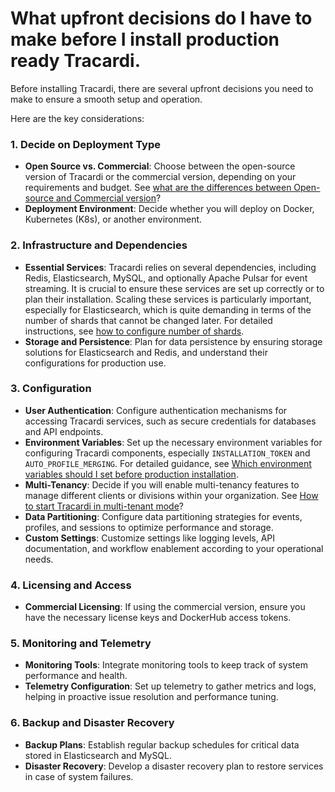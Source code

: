 # What upfront decisions do I have to make before I install production ready Tracardi.

Before installing Tracardi, there are several upfront decisions you need to make to ensure a smooth setup and operation.

Here are the key considerations:

### 1. **Decide on Deployment Type**

- **Open Source vs. Commercial**: Choose between the open-source version of Tracardi or the commercial version,
  depending on your requirements and budget.
  See [what are the differences between Open-source and Commercial version](what_is_the_difference_between_os_and_commercial.md)?
- **Deployment Environment**: Decide whether you will deploy on Docker, Kubernetes (K8s), or another environment.

### 2. **Infrastructure and Dependencies**

- **Essential Services**: Tracardi relies on several dependencies, including Redis, Elasticsearch, MySQL, and optionally
  Apache Pulsar for event streaming. It is crucial to ensure these services are set up correctly or to plan their
  installation. Scaling these services is particularly important, especially for Elasticsearch, which is quite demanding
  in terms of the number of shards that cannot be changed later. For detailed instructions,
  see [how to configure number of shards](how_to_configure_number_of_shards.md).
- **Storage and Persistence**: Plan for data persistence by ensuring storage solutions for Elasticsearch and Redis, and
  understand their configurations for production use.

### 3. **Configuration**

- **User Authentication**: Configure authentication mechanisms for accessing Tracardi services, such as secure
  credentials for databases and API endpoints.
- **Environment Variables**: Set up the necessary environment variables for configuring Tracardi components,
  especially `INSTALLATION_TOKEN` and `AUTO_PROFILE_MERGING`. For detailed guidance,
  see [Which environment variables should I set before production installation](which_env_variabes_to_tweak_before_install.md).
- **Multi-Tenancy**: Decide if you will enable multi-tenancy features to manage different clients or divisions within
  your organization. See [How to start Tracardi in multi-tenant mode](how_do_i_setup_multi_tenant.md)?
- **Data Partitioning**: Configure data partitioning strategies for events, profiles, and sessions to optimize
  performance and storage.
- **Custom Settings**: Customize settings like logging levels, API documentation, and workflow enablement according to
  your operational needs.

### 4. **Licensing and Access**

- **Commercial Licensing**: If using the commercial version, ensure you have the necessary license keys and DockerHub
  access tokens.

### 5. **Monitoring and Telemetry**

- **Monitoring Tools**: Integrate monitoring tools to keep track of system performance and health.
- **Telemetry Configuration**: Set up telemetry to gather metrics and logs, helping in proactive issue resolution and
  performance tuning.

### 6. **Backup and Disaster Recovery**

- **Backup Plans**: Establish regular backup schedules for critical data stored in Elasticsearch and MySQL.
- **Disaster Recovery**: Develop a disaster recovery plan to restore services in case of system failures.

